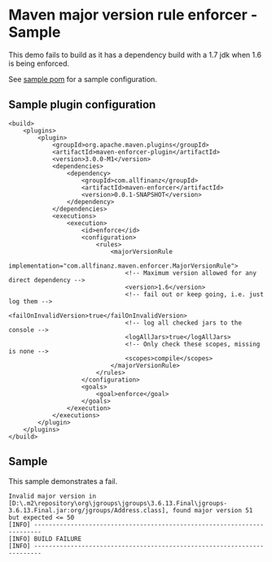 # Maven major version rule enforcer - Sample

This demo fails to build as it has a dependency build with a 1.7 jdk when 1.6 is being enforced.

See [sample pom](pom.xml) for a sample configuration. 

## Sample plugin configuration

```
<build>
	<plugins>
		<plugin>
			<groupId>org.apache.maven.plugins</groupId>
			<artifactId>maven-enforcer-plugin</artifactId>
			<version>3.0.0-M1</version>
			<dependencies>
				<dependency>
					<groupId>com.allfinanz</groupId>
					<artifactId>maven-enforcer</artifactId>
					<version>0.0.1-SNAPSHOT</version>
				</dependency>
			</dependencies>
			<executions>
				<execution>
					<id>enforce</id>
					<configuration>
						<rules>
							<majorVersionRule
								implementation="com.allfinanz.maven.enforcer.MajorVersionRule">
								<!-- Maximum version allowed for any direct dependency -->
								<version>1.6</version>
								<!-- fail out or keep going, i.e. just log them -->
								<failOnInvalidVersion>true</failOnInvalidVersion>
								<!-- log all checked jars to the console -->
								<logAllJars>true</logAllJars>
								<!-- Only check these scopes, missing is none -->
								<scopes>compile</scopes>
							</majorVersionRule>
						</rules>
					</configuration>
					<goals>
						<goal>enforce</goal>
					</goals>
				</execution>
			</executions>
		</plugin>
	</plugins>
</build>
```

## Sample

This sample demonstrates a fail.

```
Invalid major version in [D:\.m2\repository\org\jgroups\jgroups\3.6.13.Final\jgroups-3.6.13.Final.jar:org/jgroups/Address.class], found major version 51 but expected <= 50
[INFO] ------------------------------------------------------------------------
[INFO] BUILD FAILURE
[INFO] ------------------------------------------------------------------------
```
 
